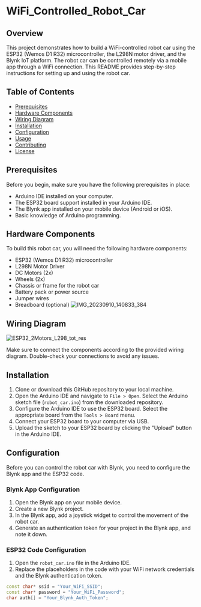 # WiFi_Controlled_Robot_Car

## Overview

This project demonstrates how to build a WiFi-controlled robot car using the ESP32 (Wemos D1 R32) microcontroller, the L298N motor driver, and the Blynk IoT platform. The robot car can be controlled remotely via a mobile app through a WiFi connection. This README provides step-by-step instructions for setting up and using the robot car.

## Table of Contents

- [Prerequisites](#prerequisites)
- [Hardware Components](#hardware-components)
- [Wiring Diagram](#wiring-diagram)
- [Installation](#installation)
- [Configuration](#configuration)
- [Usage](#usage)
- [Contributing](#contributing)
- [License](#license)

## Prerequisites

Before you begin, make sure you have the following prerequisites in place:

- Arduino IDE installed on your computer.
- The ESP32 board support installed in your Arduino IDE.
- The Blynk app installed on your mobile device (Android or iOS).
- Basic knowledge of Arduino programming.

## Hardware Components

To build this robot car, you will need the following hardware components:

- ESP32 (Wemos D1 R32) microcontroller
- L298N Motor Driver
- DC Motors (2x)
- Wheels (2x)
- Chassis or frame for the robot car
- Battery pack or power source
- Jumper wires
- Breadboard (optional)
![IMG_20230910_140833_384](https://github.com/AyanNaska/WiFi_Controlled_Robot_Car/assets/113054786/0f867bdf-7172-49a2-acc0-ffbe62891cf1)
## Wiring Diagram

![ESP32_2Motors_L298_tot_res](https://github.com/AyanNaska/WiFi_Controlled_Robot_Car/assets/113054786/6918d2c7-f9cd-4bc4-ab8c-68b25f363369)


Make sure to connect the components according to the provided wiring diagram. Double-check your connections to avoid any issues.

## Installation

1. Clone or download this GitHub repository to your local machine.
2. Open the Arduino IDE and navigate to `File > Open`. Select the Arduino sketch file (`robot_car.ino`) from the downloaded repository.
3. Configure the Arduino IDE to use the ESP32 board. Select the appropriate board from the `Tools > Board` menu.
4. Connect your ESP32 board to your computer via USB.
5. Upload the sketch to your ESP32 board by clicking the "Upload" button in the Arduino IDE.

## Configuration

Before you can control the robot car with Blynk, you need to configure the Blynk app and the ESP32 code.

### Blynk App Configuration

1. Open the Blynk app on your mobile device.
2. Create a new Blynk project.
3. In the Blynk app, add a joystick widget to control the movement of the robot car.
4. Generate an authentication token for your project in the Blynk app, and note it down.

### ESP32 Code Configuration

1. Open the `robot_car.ino` file in the Arduino IDE.
2. Replace the placeholders in the code with your WiFi network credentials and the Blynk authentication token.

```cpp
const char* ssid = "Your_WiFi_SSID";
const char* password = "Your_WiFi_Password";
char auth[] = "Your_Blynk_Auth_Token";
